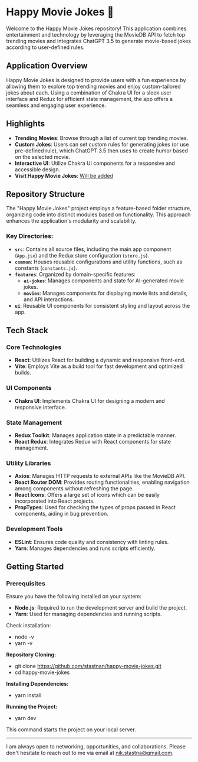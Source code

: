 # Happy Movie Jokes 🎥

Welcome to the Happy Movie Jokes repository! This application combines entertainment and technology by leveraging the MovieDB API to fetch top trending movies and integrates ChatGPT 3.5 to generate movie-based jokes according to user-defined rules.

## Application Overview

Happy Movie Jokes is designed to provide users with a fun experience by allowing them to explore top trending movies and enjoy custom-tailored jokes about each. Using a combination of Chakra UI for a sleek user interface and Redux for efficient state management, the app offers a seamless and engaging user experience.

## Highlights

- **Trending Movies**: Browse through a list of current top trending movies.
- **Custom Jokes**: Users can set custom rules for generating jokes (or use pre-defined rule), which ChatGPT 3.5 then uses to create humor based on the selected movie.
- **Interactive UI**: Utilize Chakra UI components for a responsive and accessible design.
- **Visit Happy Movie Jokes**: [Will be added](#)

## Repository Structure

The "Happy Movie Jokes" project employs a feature-based folder structure, organizing code into distinct modules based on functionality. This approach enhances the application's modularity and scalability.

### Key Directories:

- **`src`**: Contains all source files, including the main app component (`App.jsx`) and the Redux store configuration (`store.js`).
- **`common`**: Houses reusable configurations and utility functions, such as constants (`constants.js`).
- **`features`**: Organized by domain-specific features:
  - **`ai-jokes`**: Manages components and state for AI-generated movie jokes.
  - **`movies`**: Manages components for displaying movie lists and details, and API interactions.
- **`ui`**: Reusable UI components for consistent styling and layout across the app.

## Tech Stack

### Core Technologies

- **React**: Utilizes React for building a dynamic and responsive front-end.
- **Vite**: Employs Vite as a build tool for fast development and optimized builds.

### UI Components

- **Chakra UI**: Implements Chakra UI for designing a modern and responsive interface.

### State Management

- **Redux Toolkit**: Manages application state in a predictable manner.
- **React Redux**: Integrates Redux with React components for state management.

### Utility Libraries

- **Axios**: Manages HTTP requests to external APIs like the MovieDB API.
- **React Router DOM**: Provides routing functionalities, enabling navigation among components without refreshing the page.
- **React Icons**: Offers a large set of icons which can be easily incorporated into React projects.
- **PropTypes**: Used for checking the types of props passed in React components, aiding in bug prevention.

### Development Tools

- **ESLint**: Ensures code quality and consistency with linting rules.
- **Yarn**: Manages dependencies and runs scripts efficiently.

## Getting Started

### Prerequisites

Ensure you have the following installed on your system:

- **Node.js**: Required to run the development server and build the project.
- **Yarn**: Used for managing dependencies and running scripts.

Check installation:

- node -v
- yarn -v

**Repository Cloning:**

- git clone https://github.com/stastnan/happy-movie-jokes.git
- cd happy-movie-jokes

**Installing Dependencies:**

- yarn install

**Running the Project:**

- yarn dev

This command starts the project on your local server.

---

I am always open to networking, opportunities, and collaborations. Please don't hesitate to reach out to me via email at nik.stastna@gmail.com.
